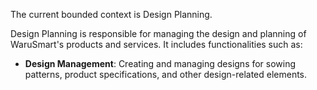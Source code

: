 ﻿The current bounded context is Design Planning.

Design Planning is responsible for managing the design and planning of WaruSmart's products and services. It includes functionalities such as:

- **Design Management**: Creating and managing designs for sowing patterns, product specifications, and other design-related elements.